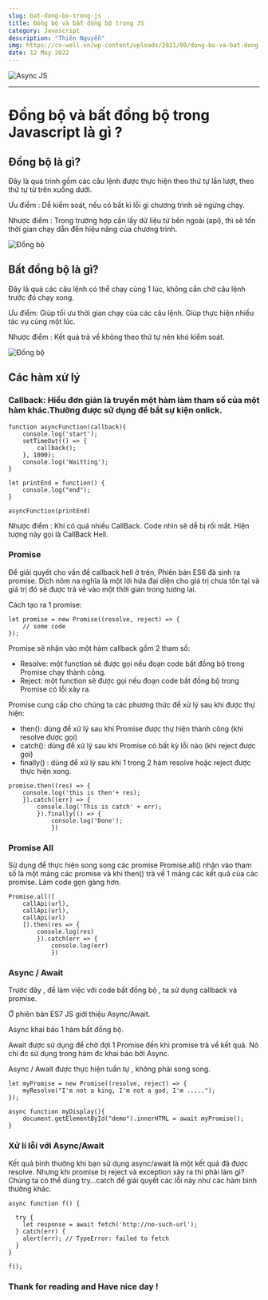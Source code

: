 ```yaml
---
slug: bat-dong-bo-trong-js
title: Đồng bộ và bất đồng bộ trong JS
category: Javascript
description: "Thiên Nguyễn"
img: https://co-well.vn/wp-content/uploads/2021/09/dong-bo-va-bat-dong-bo-javascript-7.jpg
date: 12 May 2022
---
```


![Async JS](https://co-well.vn/wp-content/uploads/2021/09/dong-bo-va-bat-dong-bo-javascript-7.jpg)

---

# Đồng bộ và bất đồng bộ trong Javascript là gì ?

## Đồng bộ là gì?

Đây là quá trình gồm các câu lệnh được thực hiện theo thứ tự lần lượt, theo thứ tự từ trên xuống dưới.

Ưu điểm : Dễ kiểm soát, nếu có bất kì lỗi gì chương trình sẽ ngừng chạy.

Nhược điểm : Trong trường hợp cần lấy dữ liệu từ bên ngoài (api), thì sẽ tốn thời gian chạy dẫn đến hiệu năng của chương trình.

![Đồng bộ](https://codelearn.io/Media/Default/Users/D_2EA_2EN_5F3002/Async-Function/2A3Xj4V.png)

## Bất đồng bộ là gì?

Đây là quá các câu lệnh có thể chạy cùng 1 lúc, không cần chờ câu lệnh trước đó chạy xong.

Ưu điểm: Giúp tối ưu thời gian chạy của các câu lệnh. Giúp thực hiện nhiều tác vụ cùng một lúc.

Nhược điểm : Kết quả trả về không theo thứ tự nên khó kiểm soát.

![Đồng bộ](https://codelearn.io/Media/Default/Users/D_2EA_2EN_5F3002/Async-Function/Mo7eBlr.png)

## Các hàm xử lý

### Callback: Hiểu đơn giản là truyền một hàm làm tham số của một hàm khác.Thường được sử dụng để bắt sự kiện onlick.

```
function asyncFunction(callback){
	console.log('start');
	setTimeOut(() => {
		callback();
	}, 1000);
	console.log('Waitting');
}

let printEnd = function() {
	console.log("end");
}

asyncFunction(printEnd)
```

Nhược điểm : Khi có quá nhiều CallBack. Code nhìn sẽ dễ bị rối mắt. Hiện tượng này gọi là CallBack Hell.

### Promise

Để giải quyết cho vấn đề callback hell ở trên, Phiên bản ES6 đã sinh ra promise. Dịch nôm na nghĩa là một lời hứa đại diện cho giá trị chưa tồn tại và giá trị đó sẽ được trả về vào một thời gian trong tương lai.

Cách tạo ra 1 promise:

```
let promise = new Promise((resolve, reject) => {
	// some code
});
```

Promise sẽ nhận vào một hàm callback gồm 2 tham số:

- Resolve: một function sẽ được gọi nếu đoạn code bất đồng bộ trong Promise chạy thành công.
- Reject: một function sẽ được gọi nếu đoạn code bất đồng bộ trong Promise có lỗi xảy ra.

Promise cung cấp cho chúng ta các phương thức để xử lý sau khi được thự hiện:

- then(): dùng để xử lý sau khi Promise được thự hiện thành công (khi resolve được gọi)
- catch(): dùng để xử lý sau khi Promise có bất kỳ lỗi nào (khi reject được gọi)
- finally() : dùng để xử lý sau khi 1 trong 2 hàm resolve hoặc reject được thực hiện xong.

```
promise.then((res) => {
	console.log('this is then'+ res);
	}).catch((err) => {
		console.log('This is catch' + err);
		}).finally(() => {
			console.log('Done');
			})
```

### Promise All

Sử dụng để thực hiện song song các promise Promise.all() nhận vào tham số là một mảng các promise và khi then() trả về 1 mảng các kết quả của các promise.
Làm code gọn gàng hơn.

```
Promise.all([
	callApi(url),
	callApi(url),
	callApi(url)
	]).then(res => {
		console.log(res)
		}).catch(err => {
			console.log(err)
			})
```

### Async / Await

Trước đây , để làm việc với code bất đồng bộ , ta sử dụng callback và promise.

Ở phiên bản ES7 JS giới thiệu Async/Await.

Async khai báo 1 hàm bất đồng bộ.

Await được sử dụng để chờ đợi 1 Promise đến khi promise trả về kết quả. Nó chỉ đc sử dụng trong hàm đc khai báo bởi Async.

Async / Await được thực hiện tuần tự , không phải song song.

```
let myPromise = new Promise((resolve, reject) => {
	myResolve("I'm not a king, I'm not a god, I'm .....");
});

async function myDisplay(){
	document.getElementById("demo").innerHTML = await myPromise();
}
```

### Xử lí lỗi với Async/Await

Kết quả bình thường khi bạn sử dụng async/await là một kết quả đã được resolve. Nhưng khi promise bị reject và exception xảy ra thì phải làm gì? Chúng ta có thể dùng try…catch để giải quyết các lỗi này như các hàm bình thường khác.

```
async function f() {

  try {
    let response = await fetch('http://no-such-url');
  } catch(err) {
    alert(err); // TypeError: failed to fetch
  }
}

f();
```

### Thank for reading and Have nice day !
